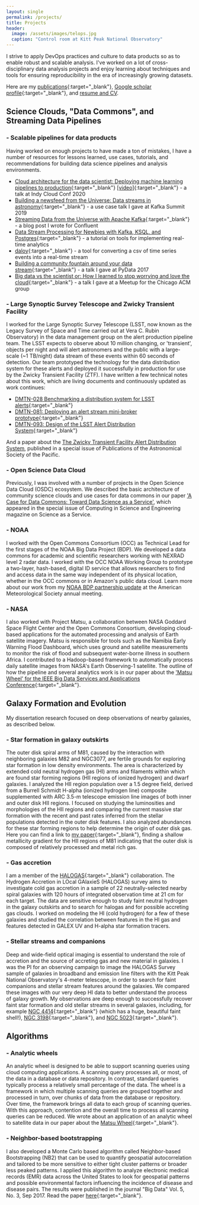 ```yaml
---
layout: single
permalink: /projects/
title: Projects
header:
  image: /assets/images/telops.jpg
  caption: "Control room at Kitt Peak National Observatory"
---
```


I strive to apply DevOps practices and culture to data products
so as to enable robust and scalable analysis.
I've worked on a lot of cross-disciplinary data analysis projects and enjoy learning
about techniques and tools for ensuring reproducibility in the era
of increasingly growing datasets.

Here are my [publications](https://ui.adsabs.harvard.edu/public-libraries/Hp6pLt5wST6qNm4mzzjfOw){:target="_blank"}, [Google scholar profile](http://scholar.google.com/citations?user=x1kZj8MAAAAJ&hl=en){:target="_blank"}, and [resume and CV](/resume/).

## Science Clouds, "Data Commons", and Streaming Data Pipelines

### - Scalable pipelines for data products
Having worked on enough projects to have made a ton of mistakes, I have a number of
resources for lessons learned, use cases, tutorials, and recommendations for
building data science pipelines and analysis environments.

* [Cloud architecture for the data scientist: Deploying machine learning pipelines to production](https://2020.indycloudconf.com/talks/cloud-architecture-for-the-data-scientist-deploying-machine-learning-pipelines-to-production/){:target="_blank"} [[video]](https://www.youtube.com/watch?v=y0H5Et4hDVQ&list=PLt4L3V8wVnF7cIGxf4nkxScMKcm1Uxvt){:target="_blank"} - a talk at Indy Cloud Conf 2020
* [Building a newsfeed from the Universe: Data streams in astronomy](https://www.confluent.io/kafka-summit-san-francisco-2019/building-a-newsfeed-from-the-universe-data-streams-in-astronomy/){:target="_blank"} - a use case talk I gave at Kafka Summit 2019
* [Streaming Data from the Universe with Apache Kafka](https://www.confluent.io/blog/streaming-data-from-the-universe-with-apache-kafka/){:target="_blank"} - a blog post I wrote for Confluent
* [Data Stream Processing for Newbies with Kafka, KSQL, and Postgres](https://medium.com/high-alpha/data-stream-processing-for-newbies-with-kafka-ksql-and-postgres-c30309cfaaf8){:target="_blank"} - a tutorial on tools for implementing real-time analytics
* [daloy](https://github.com/mtpatter/daloy){:target="_blank"} - a tool for converting a csv of time series events into a real-time stream
* [Building a community fountain around your data stream](https://channel9.msdn.com/Events/PyData/Seattle2017/BRK09){:target="_blank"} - a talk I gave at PyData 2017
* [Big data vs the scientist or: How I learned to stop worrying and love the cloud](https://soundcloud.com/loyolachicago/big-data-vs-the-scientist-maria-patterson){:target="_blank"} - a talk I gave at a Meetup for the Chicago ACM group


### - Large Synoptic Survey Telescope and Zwicky Transient Facility
I worked for the Large Synoptic Survey Telescope (LSST, now known as the
Legacy Survey of Space and Time carried out at Vera C. Rubin Observatory) in the
data management group on the alert production pipeline team.  The LSST expects to
observe about 10 million changing, or 'transient',
objects per night and will alert astronomers and the public with a large-scale
(~1 TB/night) data stream of these events within 60 seconds of detection.
Our team prototyped the technology for the data distribution system for these
alerts and deployed it successfully in production for use by the Zwicky
Transient Facility (ZTF).  I have written a few technical notes about this work,
which are living documents and continuously updated as work continues:

* [DMTN-028 Benchmarking a distribution system for LSST alerts](https://dmtn-028.lsst.io){:target="_blank"}
* [DMTN-081: Deploying an alert stream mini-broker prototype](https://dmtn-081.lsst.io/){:target="_blank"}
* [DMTN-093: Design of the LSST Alert Distribution System](https://dmtn-093.lsst.io/){:target="_blank"}

And a paper about the [The Zwicky Transient Facility Alert Distribution System](/new-paper-zads/), published in a special
issue of Publications of the Astronomical Society of the Pacific.

### - Open Science Data Cloud
Previously, I was involved with a number of projects in the Open Science Data
Cloud (OSDC) ecosystem.  We described the basic architecture of community science
clouds and use cases for data commons in our paper ['A Case for Data Commons:
Toward Data Science as a Service'](/new-paper-data-commons/),
which appeared in the special issue of Computing in Science and Engineering
magazine on Science as a Service.


### - NOAA
I worked with the Open Commons Consortium (OCC) as Technical Lead for the first stages of the
NOAA Big Data Project (BDP).  We developed a data commons for academic and
scientific researchers working with NEXRAD level 2 radar data.  I worked with
the OCC NOAA Working Group to prototype a two-layer, hash-based, digital ID service that allows
researchers to find and access data in the same way independent of its physical
location, whether
in the OCC commons or in Amazon's public data cloud.
Learn more about our work from my [NOAA BDP partnership update](/ams-noaa-crada-update/)
at the American Meteorological Society annual meeting.

### - NASA
I also worked with Project Matsu, a collaboration between NASA Goddard Space Flight
Center and the Open Commons Consortium,
developing cloud-based applications for the automated processing and analysis of Earth satellite imagery.
Matsu is responsible for tools such as the Namibia Early Warning Flood
Dashboard, which uses ground and satellite measurements to monitor the risk of
flood and subsequent water-borne illness in southern Africa.
I contributed to a Hadoop-based framework to automatically process daily
satellite images from NASA's Earth Observing-1 satellite.
The outline of how the pipeline and several analytics work is in our paper
about the ['Matsu Wheel' for the IEEE Big Data Services and Applications
Conference](http://ieeexplore.ieee.org/document/7474368/){:target="_blank"}.

## Galaxy Formation and Evolution

My dissertation research focused on deep observations of nearby galaxies, as described below.

### - Star formation in galaxy outskirts
The outer disk spiral arms of M81, caused by the interaction with neighboring galaxies M82 and NGC3077, are fertile grounds for exploring star formation in low density environments. The area is characterized by extended cold neutral hydrogen gas (HI) arms and filaments within which are found star forming regions (HII regions of ionized hydrogen) and dwarf galaxies. I analyzed the HII region population over a 1.5 degree field, derived from a Burrell Schmidt H-alpha (ionized hydrogen line) composite supplemented with ARC 3.5-m telescope emission line images of both inner and outer disk HII regions. I focused on studying the luminosities and morphologies of the HII regions and comparing the current massive star formation with the recent and past rates inferred from the stellar populations detected in the outer disk features. I also analyzed abundances for these star forming regions to help determine the origin of outer disk gas. Here you can find a link to [my paper](http://adsabs.harvard.edu/abs/2012MNRAS.422..401P){:target="_blank"}, finding a shallow metallicity gradient for the HII regions of M81 indicating that the outer disk is composed of relatively processed and metal rich gas.

### - Gas accretion
I am a member of the [HALOGAS](http://www.astron.nl/halogas/){:target="_blank"} collaboration. The Hydrogen Accretion in LOcal GAlaxieS (HALOGAS) survey aims to investigate cold gas accretion in a sample of 22 neutrally-selected nearby spiral galaxies with 120 hours of integrated observation time at 21 cm for each target. The data are sensitive enough to study faint neutral hydrogen in the galaxy outskirts and to search for halogas and for possible accreting gas clouds. I worked on modeling the HI (cold hydrogen) for a few of these galaxies and studied the correlation between features in the HI gas and features detected in GALEX UV and H-alpha star formation tracers.

### - Stellar streams and companions
Deep and wide-field optical imaging is essential to understand the role of accretion and the source of accreting gas and new material in galaxies. I was the PI for an observing campaign to image the HALOGAS Survey sample of galaxies in broadband and emission line filters with the Kitt Peak National Observatory's 4-meter telescope, in order to search for faint companions and stellar stream features around the galaxies. We compared these images with our very deep HI data to better understand the process of galaxy growth.
My observations are deep enough to successfully recover faint star formation and old stellar streams in several galaxies, including, for example [NGC 4414](http://adsabs.harvard.edu/abs/2014A%26A...566A..80D){:target="_blank"} (which has a huge, beautiful faint shell!), [NGC 3198](http://adsabs.harvard.edu/abs/2013A%26A...554A.125G){:target="_blank"}, and [NGC 5023](http://adsabs.harvard.edu/abs/2013MNRAS.434.2069K){:target="_blank"}.

## Algorithms

### - Analytic wheels
An analytic wheel is designed to be able to support scanning queries using
cloud computing applications. A scanning query processes all, or most, of the
data in a database or data repository. In contrast, standard queries typically
process a relatively small percentage of the data. The wheel is a framework in
which multiple scanning queries are grouped together and processed in turn,
over chunks of data from the database or repository. Over time, the framework
brings all data to each group of scanning queries. With this approach,
contention and the overall time to process all scanning queries can be reduced.
We wrote about an application of an analytic wheel to satellite data in our
paper about the [Matsu Wheel](http://ieeexplore.ieee.org/document/7474368/){:target="_blank"}.

### - Neighbor-based bootstrapping
I also developed a Monte Carlo based algorithm called Neighbor-based
Bootstrapping (NB2) that can be used to quantify geospatial autocorrelation and
tailored to be more sensitive to either tight cluster patterns or broader less
peaked patterns. I applied this algorithm to analyze electronic medical records (EMR) data across the United States to
look for geospatial patterns and possible environmental factors influencing the incidence of disease and disease pairs.  The results were published in the journal "Big Data" Vol. 5, No. 3, Sep 2017.  Read the paper [here](https://arxiv.org/abs/1703.01692){:target="_blank"}.
